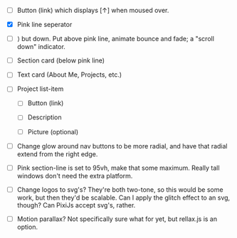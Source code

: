 - [ ] Button (link) which displays [↑] when moused over.
- [x] Pink line seperator
- [ ] ⟩ but down. Put above pink line, animate bounce and fade; a "scroll down" indicator.
- [ ] Section card (below pink line)
- [ ] Text card (About Me, Projects, etc.)

- [ ] Project list-item
  - [ ] Button (link)
  - [ ] Description
  - [ ] Picture (optional)



- [ ] Change glow around nav buttons to be more radial, and have that radial extend from the right edge.
- [ ] Pink section-line is set to 95vh, make that some maximum. Really tall windows don't need the extra platform.
- [ ] Change logos to svg's?
  They're both two-tone, so this would be some work, but then they'd be scalable.
  Can I apply the glitch effect to an svg, though?
  Can PixiJs accept svg's, rather.

- [ ] Motion parallax?
  Not specifically sure what for yet, but rellax.js is an option.